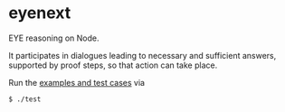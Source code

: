 # eyenext

EYE reasoning on Node.

It participates in dialogues leading to necessary and sufficient answers, supported by proof steps, so that action can take place.

Run the [examples and test cases](https://github.com/josd/eyenext/tree/main/etc) via
```
$ ./test
```
